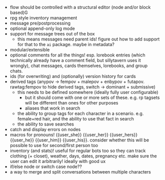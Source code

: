 - flow should be controlled with a structural editor (node and/or block based)G
- rpg style inventory management
- message pre/postprocessing
- optional append-only log mode
- support for message trees out of the box
  - this means messages need parent ids! figure out how to add support for that to the `ai` package.
    maybe in metadata?
- modular/extensible
- optional comments for all the things! esp. lorebook entries (which technically already have a comment field, but sillytavern uses it wrongly), chat messages, cards themselves, lorebooks, and group chats.
- ids (for overwriting) and (optionally) version history for cards
- derived tags (anypov -> fempov + malepov + enbypov + futapov. rawtag:fempov to hide derived tags, switch -> dominant + submissive)
  - this needs to be defined somewhere (ideally fully user configurable)
    - but it should come with one or more sets of these. e.g. rp tagsets will be different than ones for other purposes
    - aliases that work in search
  - the ability to group tags for each character in a scenario. e.g. female+red hair, and the ability to use that fact in search
  - the ability to save searches
- catch and display errors on nodes
- macros for pronouns! {{user_she}} {{user_her}} {{user_hers}} {{user_he}} {{user_him}} {{user_his}}. consider whether this will be possible to use for second/first person too
- inventory (and stats)! useful for regular bots too so they can track clothing (+ closet), weather, days, dates, pregnancy etc. make sure the user can edit it arbitrarily! ideally with good ux
- if/else node or switch case node??
- a way to merge and split conversations between multiple characters